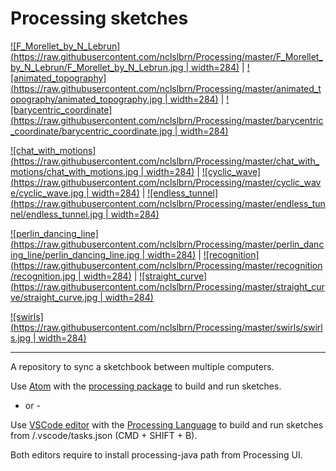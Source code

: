 # Processing sketches

[![F_Morellet_by_N_Lebrun](https://raw.githubusercontent.com/nclslbrn/Processing/master/F_Morellet_by_N_Lebrun/F_Morellet_by_N_Lebrun.jpg | width=284)](https://github.com/nclslbrn/Processing/tree/master/F_Morellet_by_N_Lebrun)
|
[![animated_topography](https://raw.githubusercontent.com/nclslbrn/Processing/master/animated_topography/animated_topography.jpg | width=284)](https://github.com/nclslbrn/Processing/tree/master/animated_topography)
|
[![barycentric_coordinate](https://raw.githubusercontent.com/nclslbrn/Processing/master/barycentric_coordinate/barycentric_coordinate.jpg | width=284)](https://github.com/nclslbrn/Processing/tree/master/barycentric_coordinate)



[![chat_with_motions](https://raw.githubusercontent.com/nclslbrn/Processing/master/chat_with_motions/chat_with_motions.jpg | width=284)](https://github.com/nclslbrn/Processing/tree/master/chat_with_motions)
|
[![cyclic_wave](https://raw.githubusercontent.com/nclslbrn/Processing/master/cyclic_wave/cyclic_wave.jpg | width=284)](https://github.com/nclslbrn/Processing/tree/master/cyclic_wave)
|
[![endless_tunnel](https://raw.githubusercontent.com/nclslbrn/Processing/master/endless_tunnel/endless_tunnel.jpg | width=284)](https://github.com/nclslbrn/Processing/tree/master/endless_tunnel)



[![perlin_dancing_line](https://raw.githubusercontent.com/nclslbrn/Processing/master/perlin_dancing_line/perlin_dancing_line.jpg | width=284)](https://github.com/nclslbrn/Processing/tree/master/perlin_dancing_line)
|
[![recognition](https://raw.githubusercontent.com/nclslbrn/Processing/master/recognition/recognition.jpg | width=284)](https://github.com/nclslbrn/Processing/tree/master/recognition)
|
[![straight_curve](https://raw.githubusercontent.com/nclslbrn/Processing/master/straight_curve/straight_curve.jpg | width=284)](https://github.com/nclslbrn/Processing/tree/master/straight_curve)


[![swirls](https://raw.githubusercontent.com/nclslbrn/Processing/master/swirls/swirls.jpg | width=284)](https://github.com/nclslbrn/Processing/tree/master/swirls)




--------
A repository to sync a sketchbook between multiple computers.


Use [Atom](https://atom.io/) with the [processing package](https://github.com/bleikamp/processing) to build and run sketches.

- or -

Use [VSCode editor](https://code.visualstudio.com/) with the [Processing Language](https://marketplace.visualstudio.com/items?itemName=Tobiah.language-pde) to build and run sketches from /.vscode/tasks.json (CMD + SHIFT + B).


Both editors require to install processing-java path from Processing UI.